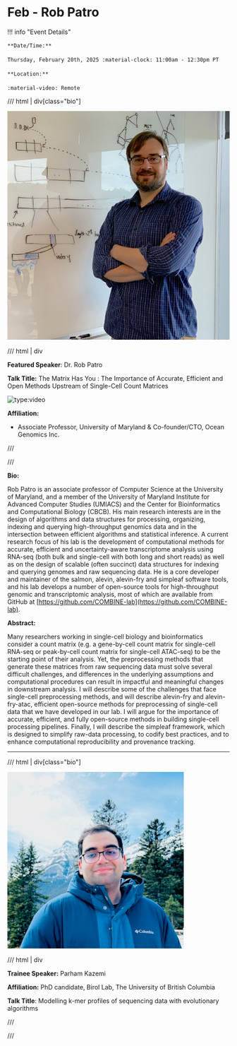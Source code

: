 # Feb - Rob Patro

!!! info "Event Details"

    **Date/Time:**

    Thursday, February 20th, 2025 :material-clock: 11:00am - 12:30pm PT

    **Location:**

    :material-video: Remote

/// html | div[class="bio"]

![headshot](./images/rob-patro.jpeg)

/// html | div

**Featured Speaker**: Dr. Rob Patro

**Talk Title:**  The Matrix Has You : The Importance of Accurate, Efficient and Open Methods Upstream of Single-Cell Count Matrices

![type:video](https://www.youtube.com/embed/fQD7JggiSl0)

**Affiliation:**

- Associate Professor, University of Maryland & Co-founder/CTO, Ocean Genomics Inc.

///

///

**Bio:**

Rob Patro is an associate professor of Computer Science at the University of Maryland, and a member of the University of Maryland Institute for Advanced Computer Studies (UMIACS) and the Center for Bioinformatics and Computational Biology (CBCB). His main research interests are in the design of algorithms and data structures for processing, organizing, indexing and querying high-throughput genomics data and in the intersection between efficient algorithms and statistical inference. A current research focus of his lab is the development of computational methods for accurate, efficient and uncertainty-aware transcriptome analysis using RNA-seq (both bulk and single-cell with both long and short reads) as well as on the design of scalable (often succinct) data structures for indexing and querying genomes and raw sequencing data. He is a core developer and maintainer of the salmon, alevin, alevin-fry and simpleaf software tools, and his lab develops a number of open-source tools for high-throughput genomic and transcriptomic analysis, most of which are available from GitHub at [https://github.com/COMBINE-lab](https://github.com/COMBINE-lab).

**Abstract:**

Many researchers working in single-cell biology and bioinformatics consider a count matrix (e.g. a gene-by-cell count matrix for single-cell RNA-seq or peak-by-cell count matrix for single-cell ATAC-seq) to be the starting point of their analysis. Yet, the preprocessing methods that generate these matrices from raw sequencing data must solve several difficult challenges, and differences in the underlying assumptions and computational procedures can result in impactful and meaningful changes in downstream analysis. I will describe some of the challenges that face single-cell preprocessing methods, and will describe alevin-fry and alevin-fry-atac, efficient open-source methods for preprocessing of single-cell data that we have developed in our lab. I will argue for the importance of accurate, efficient, and fully open-source methods in building single-cell processing pipelines. Finally, I will describe the simpleaf framework, which is designed to simplify raw-data processing, to codify best practices, and to enhance computational reproducibility and provenance tracking.

---

/// html | div[class="bio"]

![headshot](./images/parham-kazemi.png)

/// html | div

**Trainee Speaker:** Parham Kazemi

**Affiliation:** PhD candidate, Birol Lab, The University of British Columbia


**Talk Title**: Modelling k-mer profiles of sequencing data with evolutionary algorithms

///

///
